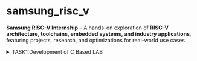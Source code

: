 # samsung_risc_v
**Samsung RISC-V Internship** – A hands-on exploration of **RISC-V architecture, toolchains, embedded systems, and industry applications**, featuring projects, research, and optimizations for real-world use cases. 
<details>
  <summary>TASK1:Development of C Based LAB</summary>
  <img src="B"/>
</details>


